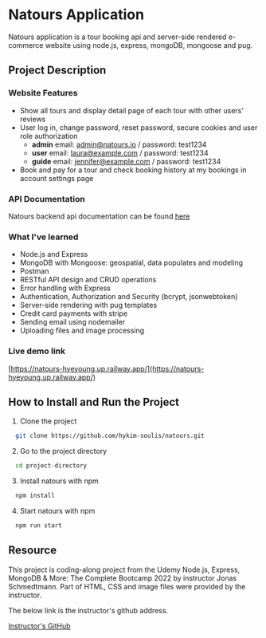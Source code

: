 # Natours Application

Natours application is a tour booking api and server-side rendered e-commerce website using node.js, express, mongoDB, mongoose and pug.

## Project Description

### Website Features

- Show all tours and display detail page of each tour with other users' reviews
- User log in, change password, reset password, secure cookies and user role authorization
  - **admin** email: admin@natours.io / password: test1234
  - **user** email: laura@example.com / password: test1234
  - **guide** email: jennifer@example.com / password: test1234
- Book and pay for a tour and check booking history at my bookings in account settings page

### API Documentation

Natours backend api documentation can be found [here](https://documenter.getpostman.com/view/20573425/UyxnF5ty)

### What I've learned

- Node.js and Express
- MongoDB with Mongoose: geospatial, data populates and modeling
- Postman
- RESTful API design and CRUD operations
- Error handling with Express
- Authentication, Authorization and Security (bcrypt, jsonwebtoken)
- Server-side rendering with pug templates
- Credit card payments with stripe
- Sending email using nodemailer
- Uploading files and image processing

### Live demo link

[https://natours-hyeyoung.up.railway.app/](https://natours-hyeyoung.up.railway.app/)

## How to Install and Run the Project

1. Clone the project

```bash
  git clone https://github.com/hykim-soulis/natours.git
```

2. Go to the project directory

```bash
  cd project-directory
```

3. Install natours with npm

```bash
  npm install
```

4. Start natours with npm

```bash
  npm run start
```

## Resource

This project is coding-along project from the Udemy Node.js, Express, MongoDB & More: The Complete Bootcamp 2022 by instructor Jonas Schmedtmann. Part of HTML, CSS and image files were provided by the instructor.

The below link is the instructor's github address.

[Instructor's GitHub](https://github.com/jonasschmedtmann/complete-node-bootcamp.git)
